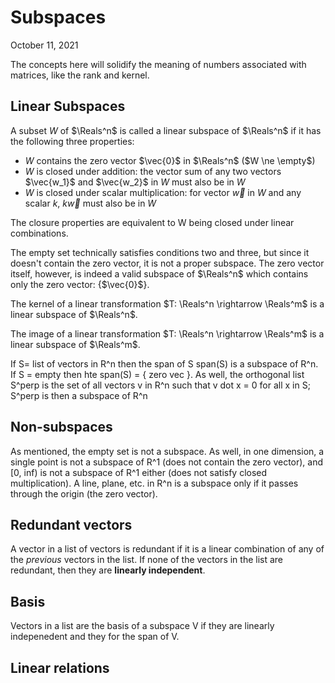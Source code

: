 # Subspaces
October 11, 2021

The concepts here will solidify the meaning of numbers associated with matrices, like the rank and kernel.

## Linear Subspaces
A subset $W$ of $\Reals^n$ is called a linear subspace of $\Reals^n$ if it has the following three properties:
- $W$ contains the zero vector $\vec{0}$ in $\Reals^n$ ($W \ne \empty$)
- $W$ is closed under addition: the vector sum of any two vectors $\vec{w_1}$ and $\vec{w_2}$ in $W$ must also be in $W$
- $W$ is closed under scalar multiplication: for vector $\vec{w}$ in $W$ and any scalar $k$, $k\vec{w}$ must also be in $W$

The closure properties are equivalent to W being closed under linear combinations.

The empty set technically satisfies conditions two and three, but since it doesn't contain the zero vector, it is not a proper subspace. The zero vector itself, however, is indeed a valid subspace of $\Reals^n$ which contains only the zero vector: {$\vec{0}$}.

The kernel of a linear transformation $T: \Reals^n \rightarrow \Reals^m$ is a linear subspace of $\Reals^n$.

The image of a linear transformation $T: \Reals^n \rightarrow \Reals^m$ is a linear subspace of $\Reals^m$.

If S= list of vectors in R^n then the span of S span(S) is a subspace of R^n. If S = empty then hte span(S) = { zero vec }. As well, the orthogonal list S^perp is the set of all vectors v in R^n such that v dot x = 0 for all x in S; S^perp is then a subspace of R^n

## Non-subspaces
As mentioned, the empty set is not a subspace. As well, in one dimension, a single point is not a subspace of R^1 (does not contain the zero vector), and [0, inf) is not a subspace of R^1 either (does not satisfy closed multiplication). A line, plane, etc. in R^n is a subspace only if it passes through the origin (the zero vector).

## Redundant vectors
A vector in a list of vectors is redundant if it is a linear combination of any of the *previous* vectors in the list. If none of the vectors in the list are redundant, then they are **linearly independent**.

## Basis
Vectors in a list are the basis of a subspace V if they are linearly indepenedent and they for the span of V.

## Linear relations